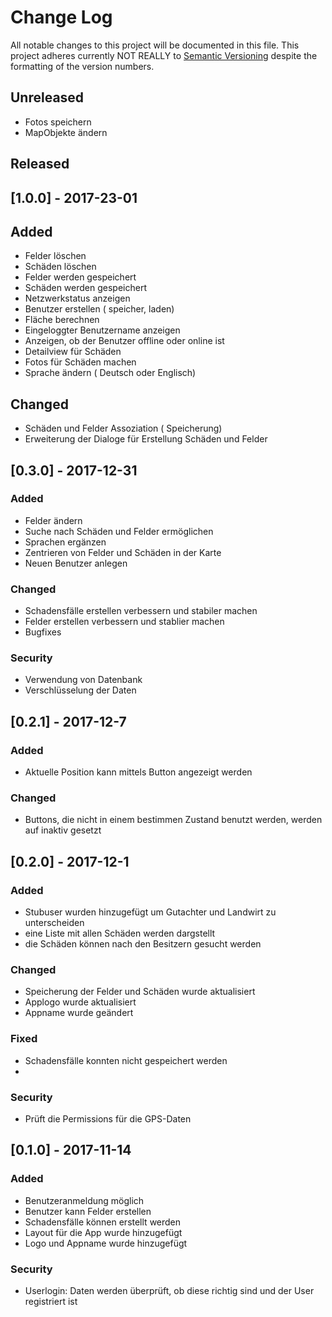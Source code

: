 # Change Log
All notable changes to this project will be documented in this file.
This project adheres currently NOT REALLY to [Semantic Versioning](http://semver.org/) despite the formatting of the version numbers.

## Unreleased
- Fotos speichern
- MapObjekte ändern

## Released

## [1.0.0] - 2017-23-01

## Added
- Felder löschen
- Schäden löschen
- Felder werden gespeichert
- Schäden werden gespeichert
- Netzwerkstatus anzeigen
- Benutzer erstellen ( speicher, laden)
- Fläche berechnen
- Eingeloggter Benutzername anzeigen
- Anzeigen, ob der Benutzer offline oder online ist
- Detailview für Schäden
- Fotos für Schäden machen
- Sprache ändern ( Deutsch oder Englisch)


## Changed
- Schäden und Felder Assoziation ( Speicherung)
- Erweiterung der Dialoge für Erstellung Schäden und Felder


## [0.3.0] - 2017-12-31
### Added

- Felder ändern
- Suche nach Schäden und Felder ermöglichen
- Sprachen ergänzen
- Zentrieren von Felder und Schäden in der Karte
- Neuen Benutzer anlegen

### Changed
- Schadensfälle erstellen verbessern und stabiler machen
- Felder erstellen verbessern und stablier machen
- Bugfixes

### Security
- Verwendung von Datenbank
- Verschlüsselung der Daten

## [0.2.1] - 2017-12-7

### Added

- Aktuelle Position kann mittels Button angezeigt werden

### Changed

- Buttons, die nicht in einem bestimmen Zustand benutzt werden, werden auf inaktiv gesetzt


## [0.2.0] - 2017-12-1

### Added

- Stubuser wurden hinzugefügt um Gutachter und Landwirt zu unterscheiden
- eine Liste mit allen Schäden werden dargstellt
- die Schäden können nach den Besitzern gesucht werden


### Changed

- Speicherung der Felder und Schäden wurde aktualisiert
- Applogo wurde aktualisiert
- Appname wurde geändert


### Fixed

- Schadensfälle konnten nicht gespeichert werden
- 

### Security

- Prüft die Permissions für die GPS-Daten


## [0.1.0] - 2017-11-14

### Added

- Benutzeranmeldung möglich
- Benutzer kann Felder erstellen
- Schadensfälle können erstellt werden
- Layout für die App wurde hinzugefügt
- Logo und Appname wurde hinzugefügt

### Security

- Userlogin: Daten werden überprüft, ob diese richtig sind und der User registriert ist